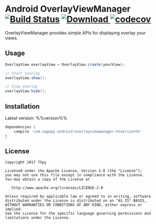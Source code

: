 # Android OverlayViewManager [![Build Status](https://travis-ci.org/75py/Android-OverlayViewManager.svg?branch=master)](https://travis-ci.org/75py/Android-OverlayViewManager/) [![Download](https://api.bintray.com/packages/75py/maven/overlayviewmanager/images/download.svg) ](https://bintray.com/75py/maven/overlayviewmanager/) [![codecov](https://codecov.io/gh/75py/Android-OverlayViewManager/branch/master/graph/badge.svg)](https://codecov.io/gh/75py/Android-OverlayViewManager) 

OverlayViewManager provides simple APIs for displaying overlay your views.

## Usage

```java
OverlayView overlayView = OverlayView.create(yourView);

// Start overlay
overlayView.show();

// Stop overlay
overlayView.hide();
```

## Installation

Latest version: %%version%%

```groovy
dependencies {
    compile 'com.nagopy.android:overlayviewmanager:%%version%%'
}
```

## License

```
Copyright 2017 75py

Licensed under the Apache License, Version 2.0 (the "License");
you may not use this file except in compliance with the License.
You may obtain a copy of the License at

   http://www.apache.org/licenses/LICENSE-2.0

Unless required by applicable law or agreed to in writing, software
distributed under the License is distributed on an "AS IS" BASIS,
WITHOUT WARRANTIES OR CONDITIONS OF ANY KIND, either express or implied.
See the License for the specific language governing permissions and
limitations under the License.
```
